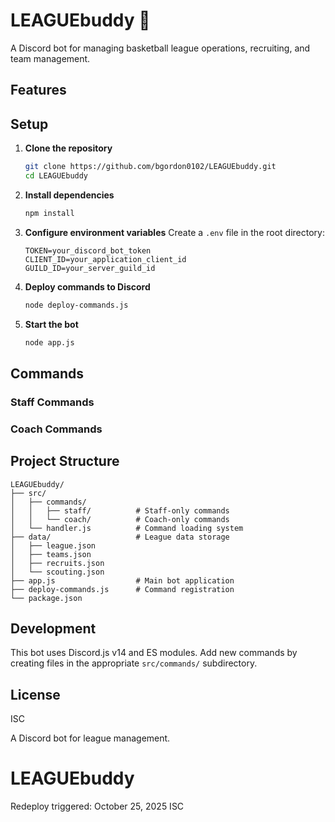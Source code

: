 # LEAGUEbuddy 🏀

A Discord bot for managing basketball league operations, recruiting, and team management.

## Features


## Setup

1. **Clone the repository**
   ```bash
   git clone https://github.com/bgordon0102/LEAGUEbuddy.git
   cd LEAGUEbuddy
   ```

2. **Install dependencies**
   ```bash
   npm install
   ```

3. **Configure environment variables**
   Create a `.env` file in the root directory:
   ```env
   TOKEN=your_discord_bot_token
   CLIENT_ID=your_application_client_id
   GUILD_ID=your_server_guild_id
   ```

4. **Deploy commands to Discord**
   ```bash
   node deploy-commands.js
   ```

5. **Start the bot**
   ```bash
   node app.js
   ```

## Commands

### Staff Commands

### Coach Commands  

## Project Structure

```
LEAGUEbuddy/
├── src/
│   ├── commands/
│   │   ├── staff/          # Staff-only commands
│   │   └── coach/          # Coach-only commands
│   └── handler.js          # Command loading system
├── data/                   # League data storage
│   ├── league.json
│   ├── teams.json
│   ├── recruits.json
│   └── scouting.json
├── app.js                  # Main bot application
├── deploy-commands.js      # Command registration
└── package.json
```

## Development

This bot uses Discord.js v14 and ES modules. Add new commands by creating files in the appropriate `src/commands/` subdirectory.

## License

ISC

A Discord bot for league management.
# LEAGUEbuddy

Redeploy triggered: October 25, 2025
ISC
